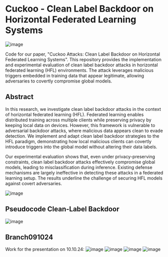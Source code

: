 # Cuckoo - Clean Label Backdoor on Horizontal Federated Learning Systems
![image](https://github.com/user-attachments/assets/24207a56-8ecc-4a24-9400-5c0256117c47)


Code for our paper, "Cuckoo Attacks: Clean Label Backdoor on Horizontal Federated Learning Systems". This repository provides the implementation and experimental evaluation of clean label backdoor attacks in horizontal federated learning (HFL) environments. The attack leverages malicious triggers embedded in training data that appear legitimate, allowing adversaries to covertly compromise global models.

## Abstract

In this research, we investigate clean label backdoor attacks in the context of horizontal federated learning (HFL). Federated learning enables distributed training across multiple clients while preserving privacy by keeping local data on devices. However, this framework is vulnerable to adversarial backdoor attacks, where malicious data appears clean to evade detection. We implement and adapt clean label backdoor strategies to the HFL paradigm, demonstrating how local malicious clients can covertly introduce triggers into the global model without altering their data labels.

Our experimental evaluation shows that, even under privacy-preserving constraints, clean label backdoor attacks effectively compromise global models, leading to misclassification during inference. Existing defense mechanisms are largely ineffective in detecting these attacks in a federated learning setup. The results underline the challenge of securing HFL models against covert adversaries.


![image](https://github.com/user-attachments/assets/b6e09556-7e42-4a54-b31f-c034dea08706)


## Pseudocode Clean-Label Backdoor

![image](https://github.com/user-attachments/assets/e98a52cd-ee14-4e6a-a176-6a2a2e526258)


## Branch091024
Work for the presentation on 10.10.24: 
![image](https://github.com/user-attachments/assets/0b70cb84-1d0a-458f-8420-a391c15bba22)
![image](https://github.com/user-attachments/assets/bfd982e8-f433-45eb-b032-3c32d6570d74)
![image](https://github.com/user-attachments/assets/b94ea950-9b02-4485-b192-a32f57a729fc)
![image](https://github.com/user-attachments/assets/ad78fe84-d044-4374-8942-c318eb60ef3d)



